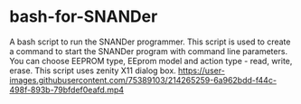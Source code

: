 # bash-for-SNANDer
A bash script to run the SNANDer programmer.
This script is used to create a command to start the SNANDer program with command line parameters.
You can choose EEPROM type, EEprom model and action type - read, write, erase. 
This script uses zenity X11 dialog box.
https://user-images.githubusercontent.com/75389103/214265259-6a962bdd-f44c-498f-893b-79bfdef0eafd.mp4

